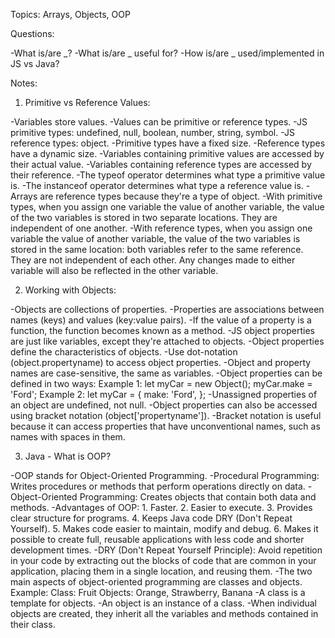 Topics: Arrays, Objects, OOP

Questions:

-What is/are _?
-What is/are _ useful for?
-How is/are _ used/implemented in JS vs Java?

Notes:

1. Primitive vs Reference Values:

-Variables store values.
-Values can be primitive or reference types.
-JS primitive types: undefined, null, boolean, number, string, symbol.
-JS reference types: object.
-Primitive types have a fixed size.
-Reference types have a dynamic size.
-Variables containing primitive values are accessed by their actual value.
-Variables containing reference types are accessed by their reference.
-The typeof operator determines what type a primitive value is.
-The instanceof operator determines what type a reference value is.
-Arrays are reference types because they're a type of object.
-With primitive types, when you assign one variable the value of another variable, the value of the two variables is stored in two separate locations. They are independent of one another.
-With reference types, when you assign one variable the value of another variable, the value of the two variables is stored in the same location: both variables refer to the same reference. They are not independent of each other. Any changes made to either variable will also be reflected in the other variable.

2. Working with Objects:

-Objects are collections of properties.
-Properties are associations between names (keys) and values (key:value pairs).
-If the value of a property is a function, the function becomes known as a method.
-JS object properties are just like variables, except they're attached to objects.
-Object properties define the characteristics of objects.
-Use dot-notation (object.propertyname) to access object properties.
-Object and property names are case-sensitive, the same as variables.
-Object properties can be defined in two ways:
    Example 1: let myCar = new Object();
               myCar.make = 'Ford';
    Example 2: let myCar = {
               make: 'Ford',
               };
-Unassigned properties of an object are undefined, not null.
-Object properties can also be accessed using bracket notation (object['propertyname']).
-Bracket notation is useful because it can access properties that have unconventional names, such as names with spaces in them.

3. Java - What is OOP?

-OOP stands for Object-Oriented Programming.
-Procedural Programming: Writes procedures or methods that perform operations directly on data.
-Object-Oriented Programming: Creates objects that contain both data and methods.
-Advantages of OOP: 
    1. Faster.
    2. Easier to execute.
    3. Provides clear structure for programs.
    4. Keeps Java code DRY (Don't Repeat Yourself).
    5. Makes code easier to maintain, modify and debug.
    6. Makes it possible to create full, reusable applications with less code and shorter development times.
-DRY (Don't Repeat Yourself Principle): Avoid repetition in your code by extracting out the blocks of code that are common in your application, placing them in a single location, and reusing them.
-The two main aspects of object-oriented programming are classes and objects.
    Example: Class: Fruit
             Objects: Orange, Strawberry, Banana
-A class is a template for objects.
-An object is an instance of a class.
-When individual objects are created, they inherit all the variables and methods contained in their class.